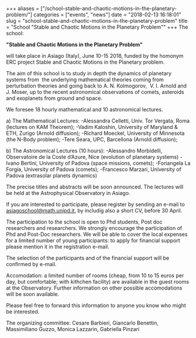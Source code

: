 +++
aliases = ["/school-stable-and-chaotic-motions-in-the-planetary-problem/"]
categories = ["events", "news"]
date = "2018-02-13 16:18:01"
slug = "school-stable-and-chaotic-motions-in-the-planetary-problem"
title = "School \"Stable and Chaotic Motions in the Planetary Problem\""
+++
The school:

**"Stable and Chaotic Motions in the Planetary Problem"**

will take place in Asiago (Italy), <span class="aBn" tabindex="0"
term="goog_568468149"><span class="aQJ">June 10-15 2018</span></span>,
funded by the homonym ERC project Stable and Chaotic Motions in the
Planetary problem.

The aim of this school is to study in depth the dynamics of planetary
systems from  the underlying mathematical theories coming from
perturbation theories and going back to A. N. Kolmogorov,  V. I. Arnold
and J. Moser, up to the recent astronomical observations of comets,
asteroids and exoplanets from ground and space.

We foresee 18 hourly mathematical and 10 astronomical lectures.

a\) The Mathematical Lectures: -Alessandra Celletti, Univ. Tor Vergata,
Roma (lectures on KAM Theorem); -Vadim Kaloshin, University of Maryland
& ETH, Zurigo (Arnold diffusion); -Richard Moeckel, University of
Minnesota (the N-Body problem); -Tere Seara, UPC, Barcellona (Arnold
diffusion);

b\) The Astronomical Lectures (10 hours): -Alessandro Morbidelli,
Observatoire de la Coste d’Azure, Nice (evolution of planetary systems)
-Ivano Bertini, University of Padova (space missions, comets);
-Foriangela La Forgia, University of Padova (comets); -Francesco
Marzari, University of Padova (extrasolar planets dynamics)

The precise titles and abstracts will be soon announced. The lectures
will be held at the Astrophysical Observatory in Asiago.

If you are interested to participate, please register by sending an
e-mail to <asiagoschool@math.unipd.it>, by includig also a short CV,
before <span class="aBn" tabindex="0" term="goog_568468150"><span
class="aQJ">30 April</span></span>.

The participation to the school is open to Phd students, Post doc
researchers and researchers. We strongly encourage the participation of
Phd and Post-Doc researchers. We will be able to cover the local
expenses for a limited number of young participants: to apply for
financial support please mention it in the registration e-mail.

The selection of the participants and of the financial support will be
confirmed by e-mail.

Accomodation: a limited number of rooms (cheap, from 10 to 15 euros per
day, but comfortable; with kithchen facility) are available in the guest
rooms at the Observatory. Further information on other possible
accomodations will be soon available.

Please feel free to forward this information to anyone you know who
might be interested.

The organizing committee: Cesare Barbieri, Giancarlo Benettin,
Massimiliano Guzzo, Monica Lazzarin, Gabriella Pinzari
